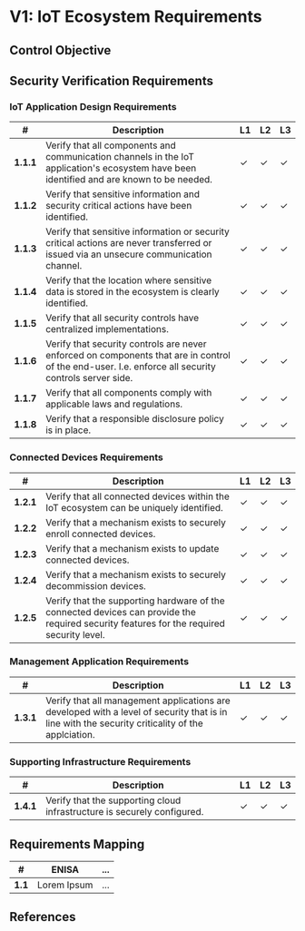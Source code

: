 # V1: IoT Ecosystem Requirements

## Control Objective

## Security Verification Requirements

### IoT Application Design Requirements

| # | Description | L1 | L2 | L3 |
| -- | ---------------------- | - | - | - |
| **1.1.1** | Verify that all components and communication channels in the IoT application's ecosystem have been identified and are known to be needed. | ✓ | ✓ | ✓ |
| **1.1.2** | Verify that sensitive information and security critical actions have been identified. | ✓ | ✓ | ✓ |
| **1.1.3** | Verify that sensitive information or security critical actions are never transferred or issued via an unsecure communication channel. | ✓ | ✓ | ✓ |
| **1.1.4** | Verify that the location where sensitive data is stored in the ecosystem is clearly identified. | ✓ | ✓ | ✓ |
| **1.1.5** | Verify that all security controls have centralized implementations. | ✓ | ✓ | ✓ |
| **1.1.6** | Verify that  security controls are never enforced on components that are in control of the end-user. I.e. enforce all security controls server side. | ✓ | ✓ | ✓ |
| **1.1.7** | Verify that all components comply with applicable laws and regulations. | ✓ | ✓ | ✓ |
| **1.1.8** | Verify that a responsible disclosure policy is in place. | ✓ | ✓ | ✓ |

### Connected Devices Requirements
| # | Description | L1 | L2 | L3 |
| -- | ---------------------- | - | - | - |
| **1.2.1** | Verify that all connected devices within the IoT ecosystem can be uniquely identified. | ✓ | ✓ | ✓ |
| **1.2.2** | Verify that a mechanism exists to securely enroll connected devices. | ✓ | ✓ | ✓ |
| **1.2.3** | Verify that a mechanism exists to update connected devices. | ✓ | ✓ | ✓ |
| **1.2.4** | Verify that a mechanism exists to securely decommission devices. | ✓ | ✓ | ✓ |
| **1.2.5** | Verify that the supporting hardware of the connected devices can provide the required security features for the required security level.  | ✓ | ✓ | ✓ |


### Management Application Requirements

| # | Description | L1 | L2 | L3 |
| -- | ---------------------- | - | - | - |
| **1.3.1** | Verify that all management applications are developed with a level of security that is in line with the security criticality of the applciation. | ✓ | ✓ | ✓ |


### Supporting Infrastructure Requirements

| # | Description | L1 | L2 | L3 |
| -- | ---------------------- | - | - | - |
| **1.4.1** | Verify that the supporting cloud infrastructure is securely configured. | ✓ | ✓ | ✓ |


## Requirements Mapping

| # | ENISA | ... |
| -- | ---------------------- | ---------------------- |
|**1.1**| Lorem Ipsum | ... |

## References
